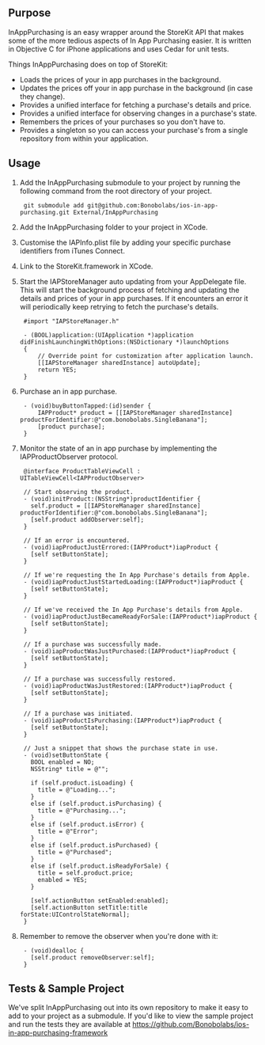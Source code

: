 
Purpose
--------------

InAppPurchasing is an easy wrapper around the StoreKit API that makes some of the more tedious aspects of In App Purchasing easier. It is written in Objective C for iPhone applications and uses Cedar for unit tests. 

Things InAppPurchasing does on top of StoreKit:

* Loads the prices of your in app purchases in the background.
* Updates the prices off your in app purchase in the background (in case they change).
* Provides a unified interface for fetching a purchase's details and price.
* Provides a unified interface for observing changes in a purchase's state.
* Remembers the prices of your purchases so you don't have to.
* Provides a singleton so you can access your purchase's from a single repository from within your application.

Usage
--------------

1. Add the InAppPurchasing submodule to your project by running the following command from the root directory of your project.

        git submodule add git@github.com:Bonobolabs/ios-in-app-purchasing.git External/InAppPurchasing

2. Add the InAppPurchasing folder to your project in XCode.

3. Customise the IAPInfo.plist file by adding your specific purchase identifiers from iTunes Connect.

4. Link to the StoreKit.framework in XCode.

5. Start the IAPStoreManager auto updating from your AppDelegate file. This will start the background process of fetching and updating the details and prices of your in app purchases. If it encounters an error it will periodically keep retrying to fetch the purchase's details.

        #import "IAPStoreManager.h"

        - (BOOL)application:(UIApplication *)application didFinishLaunchingWithOptions:(NSDictionary *)launchOptions
        {
            // Override point for customization after application launch.
	        [[IAPStoreManager sharedInstance] autoUpdate];
	        return YES;
	    }
	
6. Purchase an in app purchase.

        - (void)buyButtonTapped:(id)sender {
			IAPProduct* product = [[IAPStoreManager sharedInstance] productForIdentifier:@"com.bonobolabs.SingleBanana"];
			[product purchase];
        }

7. Monitor the state of an in app purchase by implementing the IAPProductObserver protocol.

        @interface ProductTableViewCell : UITableViewCell<IAPProductObserver>

        // Start observing the product.
        - (void)initProduct:(NSString*)productIdentifier {
          self.product = [[IAPStoreManager sharedInstance] productForIdentifier:@"com.bonobolabs.SingleBanana"];
          [self.product addObserver:self];
        }

        // If an error is encountered.
        - (void)iapProductJustErrored:(IAPProduct*)iapProduct {
          [self setButtonState]; 
        }

        // If we're requesting the In App Purchase's details from Apple.
        - (void)iapProductJustStartedLoading:(IAPProduct*)iapProduct {
          [self setButtonState];    
        }

        // If we've received the In App Purchase's details from Apple.
        - (void)iapProductJustBecameReadyForSale:(IAPProduct*)iapProduct {
          [self setButtonState];
        }

        // If a purchase was successfully made.
        - (void)iapProductWasJustPurchased:(IAPProduct*)iapProduct {
          [self setButtonState];
        }

        // If a purchase was successfully restored.
        - (void)iapProductWasJustRestored:(IAPProduct*)iapProduct {
          [self setButtonState];
        }

        // If a purchase was initiated.
        - (void)iapProductIsPurchasing:(IAPProduct*)iapProduct {
          [self setButtonState];
        }

        // Just a snippet that shows the purchase state in use.
        - (void)setButtonState {
          BOOL enabled = NO;
          NSString* title = @"";
    
          if (self.product.isLoading) {
            title = @"Loading...";
          }
          else if (self.product.isPurchasing) {
            title = @"Purchasing...";
          }
          else if (self.product.isError) {
            title = @"Error";
          }
          else if (self.product.isPurchased) {
            title = @"Purchased";
          }
          else if (self.product.isReadyForSale) {
            title = self.product.price;
            enabled = YES;
          }
 
          [self.actionButton setEnabled:enabled];
          [self.actionButton setTitle:title forState:UIControlStateNormal];
        }

8. Remember to remove the observer when you're done with it:

        - (void)dealloc {
          [self.product removeObserver:self];
        }

Tests & Sample Project
--------------

We've split InAppPurchasing out into its own repository to make it easy to add to your project as a submodule. If you'd like to view the sample project and run the tests they are available at https://github.com/Bonobolabs/ios-in-app-purchasing-framework
